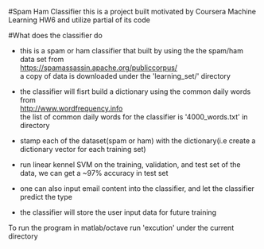 #Spam Ham Classifier
this is a project built motivated by Coursera Machine Learning HW6 and utilize partial of its code

#What does the classifier do 

- this is a spam or ham classifier that built by using the the spam/ham data set from </br>
https://spamassassin.apache.org/publiccorpus/ </br>
a copy of data is downloaded under the 'learning_set/' directory </br>
  
- the classifier will fisrt build a dictionary using the common daily words from </br>
http://www.wordfrequency.info</br>
the list of common daily words for the classifier is '4000_words.txt' in directory 

- stamp each of the dataset(spam or ham) with the dictionary(i.e create a dictionary vector for each training set)</br>

- run linear kennel SVM on the training, validation, and test set of the data, we can get a ~97% accuracy in test set</br>

- one can also input email content into the classifier, and let the classifier predict the type </br>

- the classifier will store the user input data for future training</br>


To run the program in matlab/octave run 'excution' under the current directory

